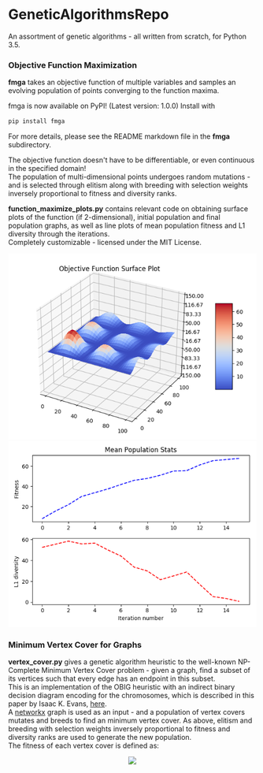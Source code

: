 # GeneticAlgorithmsRepo
An assortment of genetic algorithms - all written from scratch, for Python 3.5.
### Objective Function Maximization
**fmga** takes an objective function of multiple variables and samples an evolving population of points converging to the function maxima.

fmga is now available on PyPI! (Latest version: 1.0.0) 
Install with
```bash
pip install fmga
```

For more details, please see the README markdown file in the **fmga** subdirectory.

The objective function doesn't have to be differentiable, or even continuous in the specified domain!  
The population of multi-dimensional points undergoes random mutations - and is selected through elitism along with breeding with selection weights 
inversely proportional to fitness and diversity ranks.  

**function_maximize_plots.py** contains relevant code on obtaining surface plots of the function (if 2-dimensional), initial population and final population graphs, as well as line plots of mean population fitness 
and L1 diversity through the iterations.  
Completely customizable - licensed under the MIT License.

![](functionplot.png)
![](meanstats.png)

### Minimum Vertex Cover for Graphs
**vertex_cover.py** gives a genetic algorithm heuristic to the well-known NP-Complete Minimum Vertex Cover problem - given a graph, find a subset of its vertices such that every edge has an endpoint in this subset.  
This is an implementation of the OBIG heuristic with an indirect binary decision diagram encoding for the chromosomes, which is described in this paper by Isaac K. Evans, [here](https://pdfs.semanticscholar.org/4309/66ae3423f07738748f6cd5cef4f108ca87ea.pdf).  
A [networkx](https://networkx.github.io/) graph is used as an input - and a population of vertex covers mutates and breeds to find an minimum vertex cover.
As above, elitism and breeding with selection weights inversely proportional to fitness and diversity ranks are used to generate the new population.  
The fitness of each vertex cover is defined as: 
<p align="center"> 
<img src="https://latex.codecogs.com/gif.latex?fitness%28VC%29%20%3D%20%5Cfrac%7B200%7D%7B1&plus;VC.length%7D")
</p>
